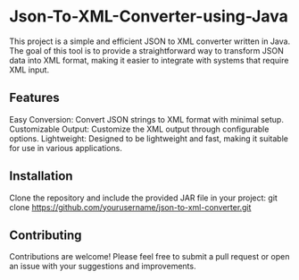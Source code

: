 # Json-To-XML-Converter-using-Java

This project is a simple and efficient JSON to XML converter written in Java. The goal of this tool is to provide a straightforward way to transform JSON data into XML format, making it easier to integrate with systems that require XML input.

## Features
Easy Conversion: Convert JSON strings to XML format with minimal setup.
Customizable Output: Customize the XML output through configurable options.
Lightweight: Designed to be lightweight and fast, making it suitable for use in various applications.

## Installation
Clone the repository and include the provided JAR file in your project:
git clone https://github.com/yourusername/json-to-xml-converter.git

## Contributing
Contributions are welcome! Please feel free to submit a pull request or open an issue with your suggestions and improvements.
